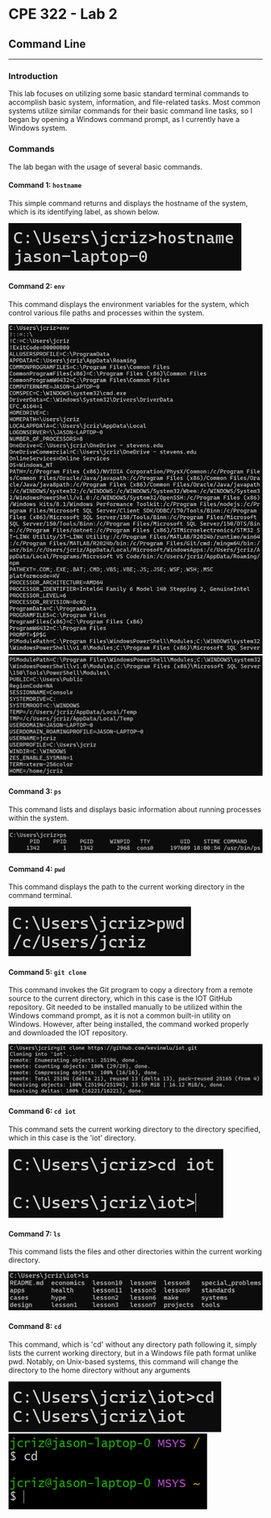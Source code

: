# CPE 322 - Lab 2 
## Command Line 
--- 
### Introduction 
This lab focuses on utilizing some basic standard terminal commands to accomplish basic system, information, and file-related tasks. Most common systems utilize similar commands for their basic command line tasks, so I began by opening a Windows command prompt, as I currently have a Windows system. 

### Commands 
The lab began with the usage of several basic commands. 

#### Command 1: `hostname` 
This simple command returns and displays the hostname of the system, which is its identifying label, as shown below. 

![hostname Command](hostname.png)

#### Command 2: `env` 
This command displays the environment variables for the system, which control various file paths and processes within the system. 

![env Command](env.png)
![env Command Continued](env2.png)

#### Command 3: `ps` 
This command lists and displays basic information about running processes within the system. 

![ps Command](ps.png)

#### Command 4: `pwd` 
This command displays the path to the current working directory in the command terminal. 

![pwd Command](pwd.png)

#### Command 5: `git clone` 
This command invokes the Git program to copy a directory from a remote source to the current directory, which in this case is the IOT GitHub repository. Git needed to be installed manually to be utilized within the Windows command prompt, as it is not a common built-in utility on Windows. However, after being installed, the command worked properly and downloaded the IOT repository. 

![git clone Command](git_clone.png)

#### Command 6: `cd iot`
This command sets the current working directory to the directory specified, which in this case is the 'iot' directory. 

![cd iot Command](cd_iot.png)

#### Command 7: `ls`
This command lists the files and other directories within the current working directory. 

![ls Command](ls.png)

#### Command 8: `cd`
This command, which is 'cd' without any directory path following it, simply lists the current working directory, but in a Windows file path format unlike pwd. Notably, on Unix-based systems, this command will change the directory to the home directory without any arguments

![cd Command](cd.png) 
![cd Command On Unix-like Terminal](cd2.png)

